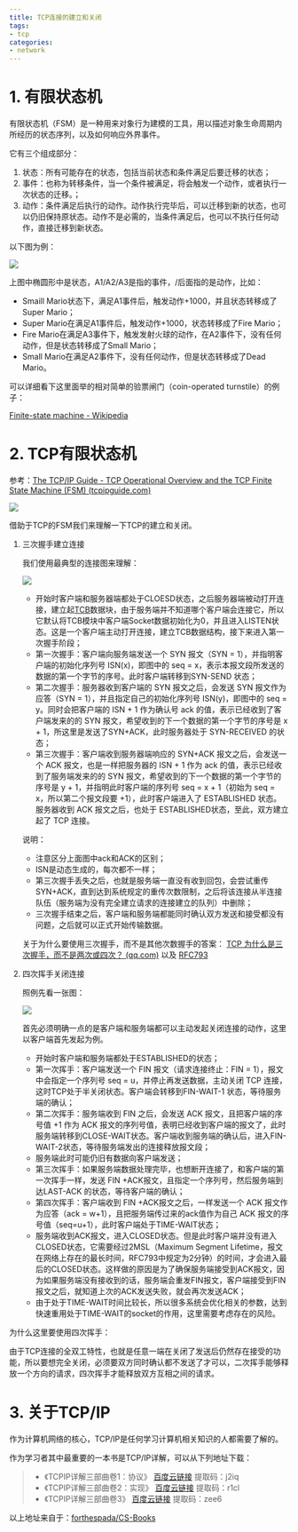 ```yaml
---
title: TCP连接的建立和关闭
tags:
- tcp
categories:
- network
---
```


# 1. 有限状态机

有限状态机（FSM）是一种用来对象行为建模的工具，用以描述对象生命周期内所经历的状态序列，以及如何响应外界事件。

它有三个组成部分：

1. 状态：所有可能存在的状态，包括当前状态和条件满足后要迁移的状态；
2. 事件：也称为转移条件，当一个条件被满足，将会触发一个动作，或者执行一次状态的迁移。；
3. 动作：条件满足后执行的动作。动作执行完毕后，可以迁移到新的状态，也可以仍旧保持原状态。动作不是必需的，当条件满足后，也可以不执行任何动作，直接迁移到新状态。

以下图为例：

![](https://images-pigo.oss-cn-beijing.aliyuncs.com/20220504120237.png)

上图中椭圆形中是状态，A1/A2/A3是指的事件，/后面指的是动作，比如：

- Smaill Mario状态下，满足A1事件后，触发动作+1000，并且状态转移成了Super Mario；
- Super Mario在满足A1事件后，触发动作+1000，状态转移成了Fire Mario；
- Fire Mario在满足A3事件下，触发发射火球的动作，在A2事件下，没有任何动作，但是状态转移成了Small Mario；
- Small Mario在满足A2事件下，没有任何动作，但是状态转移成了Dead Mario。

可以详细看下这里面举的相对简单的验票闸门（coin-operated turnstile）的例子：

[Finite-state machine - Wikipedia](https://en.wikipedia.org/wiki/Finite-state_machine)

# 2. TCP有限状态机

参考：[The TCP/IP Guide - TCP Operational Overview and the TCP Finite State Machine (FSM) (tcpipguide.com)](http://tcpipguide.com/free/t_TCPOperationalOverviewandtheTCPFiniteStateMachineF-2.htm)

![](https://images-pigo.oss-cn-beijing.aliyuncs.com/20220504122742.png)

借助于TCP的FSM我们来理解一下TCP的建立和关闭。

1. 三次握手建立连接

   我们使用最典型的连接图来理解：

   ![](https://images-pigo.oss-cn-beijing.aliyuncs.com/20220504152627.png)

   - 开始时客户端和服务器端都处于CLOESD状态，之后服务器端被动打开连接，建立起[TCB](http://tcpipguide.com/free/t_TCPConnectionPreparationTransmissionControlBlocksT.htm)数据块，由于服务端并不知道哪个客户端会连接它，所以它默认将TCB模块中客户端Socket数据初始化为0，并且进入LISTEN状态。这是一个客户端主动打开连接，建立TCB数据结构，接下来进入第一次握手阶段；
   - 第一次握手：客户端向服务端发送一个 SYN 报文（SYN = 1），并指明客户端的初始化序列号 ISN(x)，即图中的 seq = x，表示本报文段所发送的数据的第一个字节的序号。此时客户端转移到SYN-SEND 状态；
   - 第二次握手：服务器收到客户端的 SYN 报文之后，会发送 SYN 报文作为应答（SYN = 1），并且指定自己的初始化序列号 ISN(y)，即图中的 seq = y。同时会把客户端的 ISN + 1 作为确认号 ack 的值，表示已经收到了客户端发来的的 SYN 报文，希望收到的下一个数据的第一个字节的序号是 x + 1，所这里是发送了SYN+ACK，此时服务器处于 SYN-RECEIVED 的状态；
   - 第三次握手：客户端收到服务器端响应的 SYN+ACK 报文之后，会发送一个 ACK 报文，也是一样把服务器的 ISN + 1 作为 ack 的值，表示已经收到了服务端发来的的 SYN 报文，希望收到的下一个数据的第一个字节的序号是 y + 1，并指明此时客户端的序列号 seq = x + 1（初始为 seq = x，所以第二个报文段要 +1），此时客户端进入了 ESTABLISHED 状态。服务器收到 ACK 报文之后，也处于 ESTABLISHED状态，至此，双方建立起了 TCP 连接。

   说明：

   - 注意区分上面图中ack和ACK的区别；
   - ISN是动态生成的，每次都不一样；
   - 第三次握手丢失之后，也就是服务端一直没有收到回包，会尝试重传SYN+ACK，直到达到系统规定的重传次数限制，之后将该连接从半连接队伍（服务端为没有完全建立请求的连接建立的队列）中删除；
   - 三次握手结束之后，客户端和服务端都能同时确认双方发送和接受都没有问题，之后就可以正式开始传输数据。

   关于为什么要使用三次握手，而不是其他次数握手的答案： [TCP 为什么是三次握手，而不是两次或四次？ (qq.com)](https://mp.weixin.qq.com/s/NIjxgx4NPn7FC4PfkHBAAQ) 以及 [RFC793](https://www.ietf.org/rfc/rfc793.txt)

2. 四次挥手关闭连接

   照例先看一张图：

   ![](https://images-pigo.oss-cn-beijing.aliyuncs.com/20220504162911.png)

   首先必须明确一点的是客户端和服务端都可以主动发起关闭连接的动作，这里以客户端首先发起为例。

   - 开始时客户端和服务端都处于ESTABLISHED的状态；
   - 第一次挥手：客户端发送一个 FIN 报文（请求连接终止：FIN = 1），报文中会指定一个序列号 seq = u，并停止再发送数据，主动关闭 TCP 连接，这时TCP处于半关闭状态。客户端会转移到FIN-WAIT-1 状态，等待服务端的确认；
   - 第二次挥手：服务端收到 FIN 之后，会发送 ACK 报文，且把客户端的序号值 +1 作为 ACK 报文的序列号值，表明已经收到客户端的报文了，此时服务端转移到CLOSE-WAIT状态。客户端收到服务端的确认后，进入FIN-WAIT-2状态，等待服务端发出的连接释放报文段；
   - 服务端此时可能仍旧有数据向客户端发送；
   - 第三次挥手：如果服务端数据处理完毕，也想断开连接了，和客户端的第一次挥手一样，发送 FIN +ACK报文，且指定一个序列号，然后服务端到达LAST-ACK 的状态，等待客户端的确认；
   - 第四次挥手：客户端收到 FIN +ACK报文之后，一样发送一个 ACK 报文作为应答（ack = w+1），且把服务端传过来的ack值作为自己 ACK 报文的序号值（seq=u+1），此时客户端处于TIME-WAIT状态；
   - 服务端收到ACK报文，进入CLOSED状态。但是此时客户端并没有进入CLOSED状态，它需要经过2MSL（Maximum Segment Lifetime，报文在网络上存在的最长时间，RFC793中规定为2分钟）的时间，才会进入最后的CLOSED状态。这样做的原因是为了确保服务端接受到ACK报文，因为如果服务端没有接收到的话，服务端会重发FIN报文，客户端接受到FIN报文之后，就知道上次的ACK发送失败，就会再次发送ACK；
   - 由于处于TIME-WAIT时间比较长，所以很多系统会优化相关的参数，达到快速重用处于TIME-WAIT的socket的作用，这里需要考虑存在的风险。

为什么这里要使用四次挥手：

​	由于TCP连接的全双工特性，也就是任意一端在关闭了发送后仍然存在接受的功能，所以要想完全关闭，必须要双方同时确认都不发送了才可以，二次挥手能够释放一个方向的请求，四次挥手才能释放双方互相之间的请求。

# 3. 关于TCP/IP

作为计算机网络的核心，TCP/IP是任何学习计算机相关知识的人都需要了解的。

作为学习者其中最重要的一本书是TCP/IP详解，可以从下列地址下载：

> - 《TCPIP详解三部曲卷1：协议》 [百度云链接](https://pan.baidu.com/s/1uvlA8rgsdEw3PwWejZWKVg) 提取码：j2iq
> - 《TCPIP详解三部曲卷2：实现》 [百度云链接](https://pan.baidu.com/s/1dU5VNXfN0V9MIFsxVXw93g) 提取码：r1cl
> - 《TCPIP详解三部曲卷3》 [百度云链接](https://pan.baidu.com/s/13BDPDFfnaZXHdiGV0SuYKw) 提取码：zee6

以上地址来自于：[forthespada/CS-Books](https://github.com/forthespada/CS-Books)